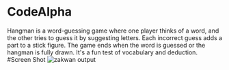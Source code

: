 # CodeAlpha
Hangman is a word-guessing game where one player thinks of a word, and the other tries to guess it by suggesting letters. Each incorrect guess adds a part to a stick figure. The game ends when the word is guessed or the hangman is fully drawn. It's a fun test of vocabulary and deduction.
#Screen Shot
![zakwan output](https://github.com/user-attachments/assets/73b1140f-332e-49aa-8022-6910cbc8bd86)
